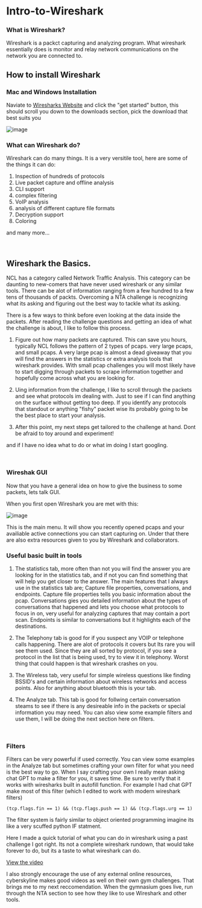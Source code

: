 # Intro-to-Wireshark

### What is Wireshark?

Wireshark is a packct capturing and analyzing program. What wireshark essentially does is monitor and relay network communications on the network you are connected to.

## How to install Wireshark

### Mac and Windows Installation

Naviate to [Wiresharks Website](https://www.wireshark.org) and click the "get started" button, this should scroll you down to the downloads section, pick the download that best suits you 

![image](https://github.com/JoshuaHartz/Intro-to-Wireshark/assets/102620766/61ba2143-7f60-43e8-af3c-0a79676809f8)



### What can Wireshark do?

Wireshark can do many things. It is a very versitile tool, here are some of the things it can do:
1. Inspection of hundreds of protocols
2. Live packet capture and offline analysis
3. CLI support
4. complex filtering
5. VoIP analysis
6. analysis of different capture file formats
7. Decryption support
8. Coloring

and many more...

<br>

## Wireshark the Basics.

NCL has a category called Network Traffic Analysis. This category can be daunting to new-comers that have never used wireshark or any similar tools. There can be alot of information ranging from a few hundred to a few tens of thousands of packts. Overcoming a NTA challenge is recognizing what its asking and figuring out the best way to tackle what its asking. 


There is a few ways to think before even looking at the data inside the packets. After reading the challenge questions and getting an idea of what the challenge is about, I like to follow this process.

1. Figure out how many packets are captured. This can save you hours, typically NCL follows the pattern of 2 types of pcaps. very large pcaps, and small pcaps. A very large pcap is almost a dead giveaway that you will find the answers in the statistics or extra analysis tools that wireshark provides. With small pcap challenges you will most likely have to start digging through packets to scrape information together and hopefully come across what you are looking for.  

2. Uing information from the challenge, I like to scroll through the packets and see what protocols im dealing with. Just to see if I can find anything on the surface without getting too deep. If you identify any protocols that standout or anything "fishy" packet wise its probably going to be the best place to start your analysis. 

3. After this point, my next steps get tailored to the challenge at hand. Dont be afraid to toy around and experiment!

and if I have no idea what to do or what im doing I start googling. 


<br>

### Wireshak GUI

Now that you have a general idea on how to give the business to some packets, lets talk GUI.

When you first open Wireshark you are met with this:

![image](https://github.com/JoshuaHartz/Intro-to-Wireshark/assets/102620766/6be91ac8-376d-4c32-8a37-33ab106c050e)

This is the main menu. It will show you recently opened pcaps and your availiable active connections you can start capturing on. Under that there are also extra resources given to you by Wireshark and collaborators. 

### Useful basic built in tools

1. The statistics tab, more often than not you will find the answer you are looking for in the statistics tab, and if not you can find something that will help you get closer to the answer. The main features that I always use in the statistics tab are; Capture file properties, conversations, and endpoints. Capture file properties tells you basic information about the pcap. Conversations gies you detailed information about the types of conversations that happened and lets you choose what protocols to focus in on, very useful for analyzing captures that may contain a port scan.  Endpoints is similar to conversations but it highlights each of the destinations.

2. The Telephony tab is good for if you suspect any VOIP or telephone calls happening. There are alot of protocols it covers but Its rare you will see them used. Since they are all sorted by protocol, if you see a protocol in the list that is being used, try to view it in telephony. Worst thing that could happen is that wireshark crashes on you. 

3. The Wireless tab, very useful for simple wireless questions like finding BSSID's and certain information about wireless networks and access points. Also for anything about bluetooth this is your tab. 

4. The Analyze tab. This tab is good for follwing certain conversation steams to see if there is any desireable info in the packets or special information you may need. You can also view some example filters and use them, I will be doing the next section here on filters. 

<br>

### Filters

Filters can be very powerful if used correctly. You can view some examples in the Analyze tab but sometimes crafting your own filter for what you need is the best way to go. When I say crafting your own I really mean asking chat GPT to make a filter for you, it saves time. Be sure to verify that it works with wiresharks built in autofill function. For example I had chat GPT make most of this filter (which I edited to work with modern wireshark filters)
```
(tcp.flags.fin == 1) && (tcp.flags.push == 1) && (tcp.flags.urg == 1)
```
The filter system is fairly similar to object oriented programming imagine its like a very scuffed python IF statment. 



Here I made a quick tutorial of what you can do in wireshark using a past challenge I got right. Its not a complete wireshark rundown, that would take forever to do, but its a taste to what wireshark can do.

[View the video](https://drive.google.com/file/d/17ShzioxyoGTobRnfBcyxO04YCm2mXzjh/view?usp=share_link)

I also strongly encourage the use of any external online resources, cyberskyline makes good videos as well on their own gym challenges. That brings me to my next reccomendation. When the gymnasium goes live, run through the NTA section to see how they like to use Wireshark and other tools. 





